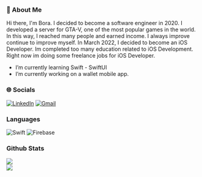    ###  🌟 About Me
   
 Hi there, I'm Bora.
 I decided to become a software engineer in 2020. I developed a server for GTA-V, one of the most popular games in the world. In this way, I reached many people and earned income. I always improve continue to improve myself. In March 2022, I decided to become an iOS Developer. Im completed too many education related to iOS Development. Right now im doing some freelance jobs for iOS Developer.
 
 * I’m currently learning Swift - SwiftUI
 * I’m currently working on a wallet mobile app.


### 🌐 Socials

[![LinkedIn](https://img.shields.io/badge/linkedin-%230077B5.svg?style=for-the-badge&logo=linkedin&logoColor=white)](https://www.linkedin.com/in/boragundogu/)
[![Gmail](https://img.shields.io/badge/-Gmail-%23333?style=for-the-badge&logo=gmail&logoColor=white)](mailto:boragundogu11@gmail.com)


### Languages

![Swift](https://img.shields.io/badge/swift-F54A2A?style=for-the-badge&logo=swift&logoColor=white)
![Firebase](https://img.shields.io/badge/firebase-%23039BE5.svg?style=for-the-badge&logo=firebase)


### Github Stats

![](https://github-readme-stats.vercel.app/api?username=boragundogu&theme=graywhite&hide_border=true&include_all_commits=true&count_private=true)<br/>
![](https://github-readme-streak-stats.herokuapp.com/?user=boragundogu&theme=graywhite&hide_border=true)<br/>

